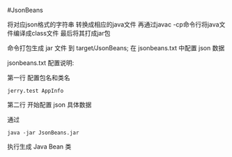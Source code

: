﻿#JsonBeans

将对应json格式的字符串 转换成相应的java文件
再通过javac -cp命令行将java文件编译成class文件
最后将其打成jar包
   
命令打包生成 jar 文件 到 target/JsonBeans; 在 jsonbeans.txt 中配置 json 数据
 
jsonbeans.txt 配置说明:
    
第一行 配置包名和类名
    
    jerry.test AppInfo
    
第二行 开始配置 json 具体数据
        
通过 
       
    java -jar JsonBeans.jar              

执行生成 Java Bean 类    
